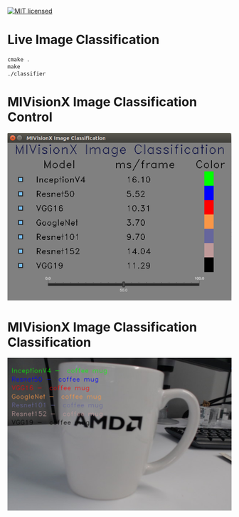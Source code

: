[![MIT licensed](https://img.shields.io/badge/license-MIT-blue.svg)](https://opensource.org/licenses/MIT)

# Live Image Classification

````
cmake .
make
./classifier
````
# MIVisionX Image Classification Control
[![MIVisionX Image Classification](MIVisionX-ImageClassification.png)](https://github.com/kiritigowda/MIVisionX-setup) 

# MIVisionX Image Classification Classification
[![MIVisionX Image Classifier](classifier.png)](https://github.com/kiritigowda/MIVisionX-setup) 
